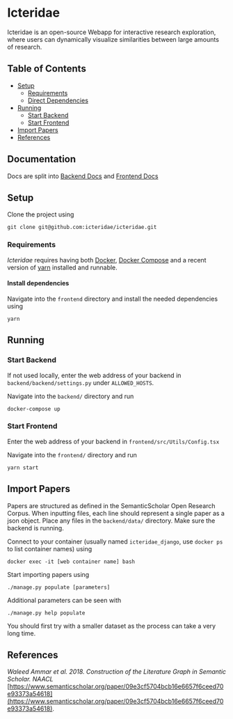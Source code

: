 

# Icteridae

Icteridae is an open-source Webapp for interactive research exploration, where users can dynamically visualize similarities between large amounts of research.

## Table of Contents

 - [Setup](#setup)
	 - [Requirements](#requirements)
	 - [Direct Dependencies](#install-dependencies)
 - [Running](#running)
	 - [Start Backend](#start-backend)
	 - [Start Frontend](#start-frontend)
 - [Import Papers](#import-papers)
 - [References](#references)

## Documentation

Docs are split into [Backend Docs](backend/README.md) and [Frontend Docs](frontend/README.md)


## Setup

Clone the project using

    git clone git@github.com:icteridae/icteridae.git

### Requirements

*Icteridae* requires having both [Docker](https://www.docker.com/get-started), [Docker Compose](https://docs.docker.com/compose/) and a recent version of [yarn](https://yarnpkg.com/) installed and runnable.


#### Install dependencies
  
Navigate into the `frontend` directory and install the needed dependencies using

    yarn


## Running

### Start Backend
If not used locally, enter the web address of your backend in `backend/backend/settings.py` under `ALLOWED_HOSTS`.

Navigate into the `backend/` directory and run

    docker-compose up

### Start Frontend

Enter the web address of your backend in `frontend/src/Utils/Config.tsx`

Navigate into the `frontend/` directory and run

    yarn start

## Import Papers

Papers are structured as defined in the SemanticScholar Open Research Corpus. When inputting files, each line should represent a single paper as a json object. Place any files in the `backend/data/` directory. Make sure the backend is running.

Connect to your container (usually named `icteridae_django`, use `docker ps` to list container names) using

    docker exec -it [web container name] bash

Start importing papers using 

    ./manage.py populate [parameters]

Additional parameters can be seen with 

    ./manage.py help populate

You should first try with a smaller dataset as the process can take a very long time.

## References

_Waleed Ammar et al. 2018. Construction of the Literature Graph in Semantic Scholar. NAACL_  
[https://www.semanticscholar.org/paper/09e3cf5704bcb16e6657f6ceed70e93373a54618](https://www.semanticscholar.org/paper/09e3cf5704bcb16e6657f6ceed70e93373a54618).

